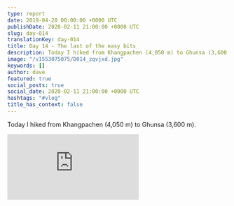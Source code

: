 ```yaml
---
type: report
date: 2019-04-28 00:00:00 +0000 UTC
publishDate: 2020-02-11 21:00:00 +0000 UTC
slug: day-014
translationKey: day-014
title: Day 14 - The last of the easy bits
description: Today I hiked from Khangpachen (4,050 m) to Ghunsa (3,600 m).
image: "/v1553075075/D014_zqvjxd.jpg"
keywords: []
author: dave
featured: true
social_posts: true
social_date: 2020-02-11 21:00:00 +0000 UTC
hashtags: "#vlog"
title_has_context: false
---
```


Today I hiked from Khangpachen (4,050 m) to Ghunsa (3,600 m).

<iframe class="youtube75" src="https://www.youtube.com/embed/gcsrJiPMhg8" frameborder="0" allow="accelerometer; autoplay; encrypted-media; gyroscope; picture-in-picture" allowfullscreen></iframe>

